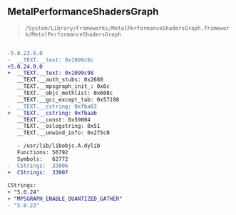 ## MetalPerformanceShadersGraph

> `/System/Library/Frameworks/MetalPerformanceShadersGraph.framework/MetalPerformanceShadersGraph`

```diff

-5.0.23.0.0
-  __TEXT.__text: 0x1099c6c
+5.0.24.0.0
+  __TEXT.__text: 0x1099c98
   __TEXT.__auth_stubs: 0x2680
   __TEXT.__mpsgraph_init_: 0x6c
   __TEXT.__objc_methlist: 0x608c
   __TEXT.__gcc_except_tab: 0x57198
-  __TEXT.__cstring: 0xfba83
+  __TEXT.__cstring: 0xfbaab
   __TEXT.__const: 0x59004
   __TEXT.__oslogstring: 0x51
   __TEXT.__unwind_info: 0x275c0

   - /usr/lib/libobjc.A.dylib
   Functions: 56792
   Symbols:   62772
-  CStrings:  33006
+  CStrings:  33007
 
CStrings:
+ "5.0.24"
+ "MPSGRAPH_ENABLE_QUANTIZED_GATHER"
- "5.0.23"

```
